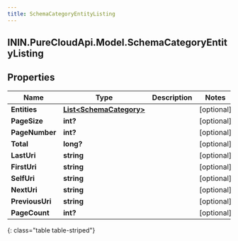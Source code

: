 ```yaml
---
title: SchemaCategoryEntityListing
---
```

## ININ.PureCloudApi.Model.SchemaCategoryEntityListing

## Properties

|Name | Type | Description | Notes|
|------------ | ------------- | ------------- | -------------|
| **Entities** | [**List&lt;SchemaCategory&gt;**](SchemaCategory.html) |  | [optional] |
| **PageSize** | **int?** |  | [optional] |
| **PageNumber** | **int?** |  | [optional] |
| **Total** | **long?** |  | [optional] |
| **LastUri** | **string** |  | [optional] |
| **FirstUri** | **string** |  | [optional] |
| **SelfUri** | **string** |  | [optional] |
| **NextUri** | **string** |  | [optional] |
| **PreviousUri** | **string** |  | [optional] |
| **PageCount** | **int?** |  | [optional] |
{: class="table table-striped"}


